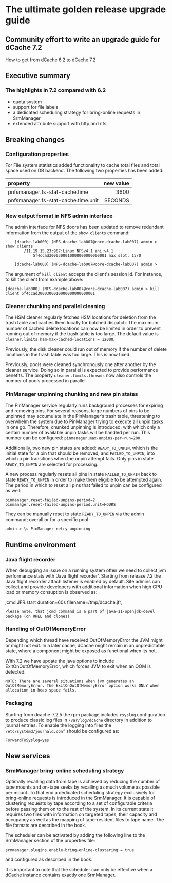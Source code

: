 
# The ultimate golden release upgrade guide

## Community effort to write an upgrade guide for dCache 7.2

How to get from dCache 6.2 to dCache 7.2

## Executive summary

### The highlights in 7.2 compared with 6.2

-  quota system 
-  support for file labels
-  a dedicated scheduling strategy for bring-online requests in SrmManager
-  extended attribute support with http and nfs


## Breaking changes

### Configuration properties
For File system statistics added functionality to cache total files and total space used on DB backend. 
The following two properties has been added:


| property  | new value |
|:----------|-------:|
pnfsmanager.fs-stat-cache.time | 3600
pnfsmanager.fs-stat-cache.time.unit | SECONDS

### New output format in NFS admin interface

The admin interface for NFS doors has been updated to remove redundant information from the output of the `show clients` command:

```
    [dcache-lab000] (NFS-dcache-lab007@core-dcache-lab007) admin > show clients
        /11.19.15.23:967:Linux NFSv4.1 ani:v4.1
            5f4ccad3000300010000000000000001 max slot: 15/0
    
    [dcache-lab000] (NFS-dcache-lab007@core-dcache-lab007) admin >
```

The argument of `kill client` accepts the client's session id. For instance, to kill the client from example above:

```
[dcache-lab000] (NFS-dcache-lab007@core-dcache-lab007) admin > kill client 5f4ccad3000300010000000000000001
```

### Cleaner chunking and parallel cleaning

The HSM cleaner regularly fetches HSM locations for deletion from the trash table and caches them locally for batched dispatch. The maximum number of cached delete locations can now be limited in order to prevent running out of memory if the trash table is too large. The default value is `cleaner.limits.hsm-max-cached-locations = 12000`.

Previously, the disk cleaner could run out of memory if the number of delete locations in the trash table was too large. This is now fixed.

Previously, pools were cleaned synchronously one after another by the cleaner service. Doing so in parallel is expected to provide performance benefits.
The property `cleaner.limits.threads` now also controls the number of pools processed in parallel.

### PinManager unpinning chunking and new pin states

The PinManager service regularly runs background processes for expiring and removing pins. For several reasons, large numbers of pins to be unpinned may accumulate in the PinManager’s trash table, threatening to overwhelm the system due to PinManager trying to execute all unpin tasks in one go. Therefore, chunked unpinning is introduced, with which only a certain number of available unpin tasks will be handled per run. This number can be configured: `pinmanager.max-unpins-per-run=200`

Additionally, two new pin states are added: `READY_TO_UNPIN`, which is the initial state for a pin that should be removed, and `FAILED_TO_UNPIN`, into which a pin transitions when the unpin attempt fails. Only pins in state `READY_TO_UNPIN` are selected for processing.

A new process regularly resets all pins in state `FAILED_TO_UNPIN` back to state `READY_TO_UNPIN` in order to make them eligible to be attempted again. The period in which to reset all pins that failed to unpin can be configured as well:

```
pinmanager.reset-failed-unpins-period=2
pinmanager.reset-failed-unpins-period.unit=HOURS
```

They can be manually reset to state `READY_TO_UNPIN` via the admin command; overall or for a specific pool

```
admin > \s PinManager retry unpinning
```


## Runtime environment

### Java flight recorder

When debugging an issue on a running system often we need to collect jvm performance stats with ‘Java flight recorder’. Starting from release 7.2 the Java flight recorder attach listener is enabled by default. Site admins can collect and provide developers with additional information when high CPU load or memory consuption is observed as:

jcmd <pid> JFR.start duration=60s filename=/tmp/dcache.jfr,

    Please note, that jcmd command is a part of java-11-openjdk-devel package (on RHEL and clones)

### Handling of OutOfMemoryError

Depending which thread have received OutOfMemoryError the JVM might or might not exit. In a later cache, dCache might remain in an unpredictable state, where a component might be exposed as functional when its not.

With 7.2 we have update the java options to include ExitOnOutOfMemoryError, which forces JVM to exit when an OOM is detected.

    NOTE: There are several situations when jvm generates an OutOfMemoryError. The ExitOnOutOfMemoryError option works ONLY when allocation in heap space fails.

### Packaging

Starting from dcache-7.2.5 the rpm package includes `rsyslog` configuration to produce classic log files in `/var/log/dcache` directory in addition to
journal entries. To enable the logging into files the `/etc/systemd/journald.conf` should be configured as:

```
ForwardToSyslog=yes
```

## New services

### SrmManager bring-online scheduling strategy

Optimally recalling data from tape is achieved by reducing the number of tape mounts and on-tape seeks by recalling as much volume as possible per mount. To that end a dedicated scheduling strategy exclusively for bring-online requests is introduced in the SrmManager. It is capable of clustering requests by tape according to a set of configurable criteria before passing them on to the rest of the system. In its current state it requires two files with information on targeted tapes, their capacity and occupancy as well as the mapping of tape-resident files to tape name. The file formats are described in the book.

The scheduler can be activated by adding the following line to the SrmManager section of the properties file:

`srmmanager.plugins.enable-bring-online-clustering = true`

and configured as described in the book.

It is important to note that the scheduler can only be effective when a dCache instance contains exactly one SrmManager.


